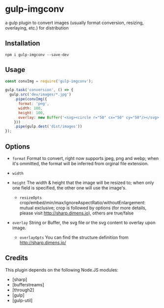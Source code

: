 gulp-imgconv
==========

a gulp plugin to convert images (usually format conversion, resizing, overlaying, etc.) for distribution

## Installation

```
npm i gulp-imgconv --save-dev
```

## Usage
```javascript
const convImg = require('gulp-imgconv');

gulp.task('conversion', () => {
  gulp.src('dev/images/*.jpg')
    .pipe(convImg({
      format: 'png',
      width: 100,
      height: 100,
      overlay: new Buffer('<svg><circle r="50" cx="50" cy="50"/></svg>')
    }))
    .pipe(gulp.dest('dist/images'))
});
```
## Options
- `format`
    Format to convert, right now supports jpeg, png and webp; when it's ommitted, the format will be inferred from orginal file extension.  

- `width`
- `height`
    The width & height that the image will be resized to; when only one field is specified, the other one will use the image's.  
    - `resizeOpts`
      crop/embed/min/max/ignoreAspectRatio/withoutEnlargement: mutual exclusive; crop is followed by options (for more details, please visit http://sharp.dimens.io), others are true/false

- `overlay`
    String or Buffer, the svg file or the svg content to overlay upon image.
    - `overlayOpts`
      You can find the structure definition from http://sharp.dimens.io/

Credits
---------------

This plugin depends on the following Node.JS modules:
* [sharp]
* [bufferstreams]
* [through2]
* [gulp]
* [gulp-util]
